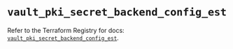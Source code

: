 # `vault_pki_secret_backend_config_est`

Refer to the Terraform Registry for docs: [`vault_pki_secret_backend_config_est`](https://registry.terraform.io/providers/hashicorp/vault/4.6.0/docs/resources/pki_secret_backend_config_est).
